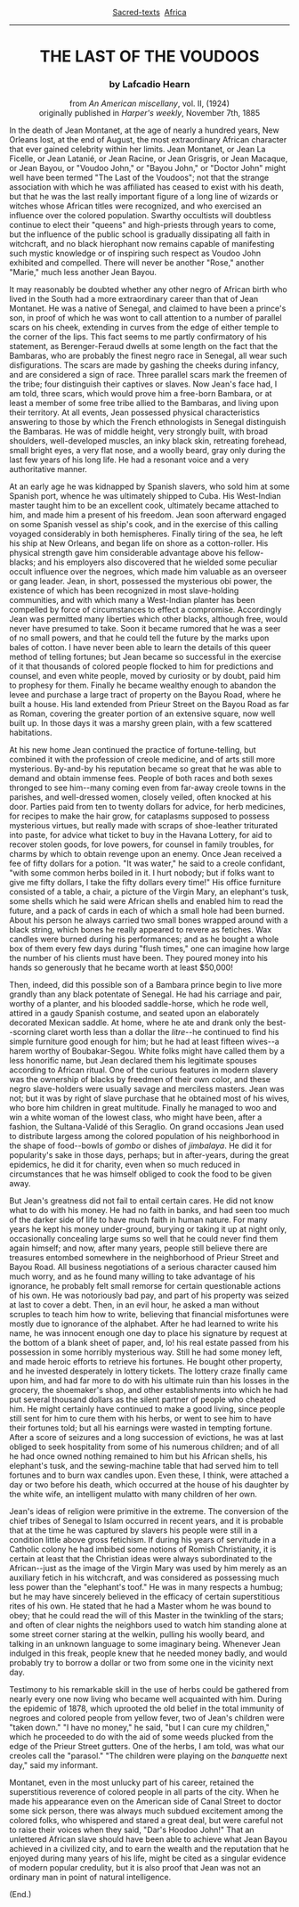 <body>
 <center>
 <a href="../../index.htm">Sacred-texts</a> 
 <a href="../index.htm">Africa</a>
 </center>
 
 <hr>
 
 <h1 align="CENTER">THE LAST OF THE VOUDOOS</h1>
 
 <h3 align="CENTER">by Lafcadio Hearn</h3>
 
 <p align="CENTER">from <cite>An American miscellany</cite>, vol.
 II, (1924)<br>
 originally published in <cite>Harper's weekly</cite>, November 7th, 1885</p>
 
 
 <p>In the death of Jean Montanet, at the age of nearly a 
 hundred years, New Orleans lost, at the end of August, the most
 extraordinary African character that ever gained celebrity
 within her limits. Jean Montanet, or Jean La Ficelle, or
 Jean Latanié, or Jean Racine, or Jean Grisgris, or Jean 
 Macaque, or Jean Bayou, or "Voudoo John," or
 "Bayou John," or "Doctor John" might well
 have been termed "The Last of the Voudoos"; not that
 the strange association with which he was affiliated has ceased
 to exist with his death, but that he was the last really
 important figure of a long line of wizards or witches whose
 African titles were recognized, and who exercised an influence
 over the colored population.  Swarthy occultists will doubtless
 continue to elect their "queens" and high-priests
 through years to come, but the influence of the public school is
 gradually dissipating all faith in witchcraft, and no black
 hierophant now remains capable of manifesting such mystic
 knowledge or of inspiring such respect as Voudoo John exhibited
 and compelled.  There will never be another "Rose,"
 another "Marie," much less another Jean Bayou.
 
 </p><p>
 It may reasonably be doubted whether any other negro of
 African birth who lived in the South had a more extraordinary 
 career than that of Jean Montanet.  He was a native
 of Senegal, and claimed to have been a prince's son, in proof
 of which he was wont to call attention to a number of parallel 
 scars on his cheek, extending in curves from the edge of
 either temple to the corner of the lips.  This fact seems to
 me partly confirmatory of his statement, as Berenger-Feraud
 dwells at some length on the fact that the Bambaras, who
 are probably the finest negro race in Senegal, all wear such
 disfigurations. The scars are made by gashing the cheeks
 during infancy, and are considered a sign of race.  Three
 parallel scars mark the freemen of the tribe; four distinguish
 their captives or slaves. Now Jean's face had, I am told,
 three scars, which would prove him a free-born Bambara,
 or at least a member of some free tribe allied to the 
 Bambaras, and living upon their territory.  At all events, Jean
 possessed physical characteristics answering to those by
 which the French ethnologists in Senegal distinguish the
 Bambaras. He was of middle height, very strongly built,
 with broad shoulders, well-developed muscles, an inky black
 skin, retreating forehead, small bright eyes, a very flat nose,
 and a woolly beard, gray only during the last few years of his
 long life. He had a resonant voice and a very authoritative
 manner.
 
 </p><p>
 At an early age he was kidnapped by Spanish slavers, who
 sold him at some Spanish port, whence he was ultimately
 shipped to Cuba. His West-Indian master taught him to
 be an excellent cook, ultimately became attached to him, and
 made him a present of his freedom.  Jean soon afterward
 engaged on some Spanish vessel as ship's cook, and in the
 exercise of this calling voyaged considerably in both 
 hemispheres.  Finally tiring of the sea, he left his ship at New
 Orleans, and began life on shore as a cotton-roller.  His
 physical strength gave him considerable advantage above his
 fellow-blacks; and his employers also discovered that he
 wielded some peculiar occult influence over the negroes,
 which made him valuable as an overseer or gang leader.
 Jean, in short, possessed the mysterious obi power, the 
 existence of which has been recognized in most slave-holding 
 communities, and with which many a West-Indian planter has
 been compelled by force of circumstances to effect a compromise. 
 Accordingly Jean was permitted many liberties which other blacks,
 although free, would never have presumed  to take.  Soon it
 became rumored that he was a seer of no small powers, and that he
 could tell the future by the marks upon bales of cotton.  I have
 never been able to learn the details of this queer method of
 telling fortunes; but Jean became so successful in the exercise
 of it that thousands of colored people flocked to him for
 predictions and counsel, and even white people, moved by
 curiosity or by doubt, paid him to prophesy for them.  Finally he
 became wealthy enough to abandon the levee and purchase a large
 tract of property on the Bayou Road, where he built a house.  His
 land extended from Prieur Street on the Bayou Road as far
 as Roman, covering the greater portion of an extensive
 square, now well built up.  In those days it was a marshy
 green plain, with a few scattered habitations.
 
 </p><p>
 At his new home Jean continued the practice of fortune-telling, 
 but combined it with the profession of creole medicine, and 
 of arts still more mysterious. By-and-by his reputation 
 became so great that he was able to demand and obtain 
 immense fees.  People of both races and both sexes
 thronged to see him--many coming even from far-away
 creole towns in the parishes, and well-dressed women, closely
 veiled, often knocked at his door.  Parties paid from ten to
 twenty dollars for advice, for herb medicines, for recipes to
 make the hair grow, for cataplasms supposed to possess
 mysterious virtues, but really made with scraps of shoe-leather 
 triturated into paste, for advice what ticket to buy
 in the Havana Lottery, for aid to recover stolen goods, for
 love powers, for counsel in family troubles, for charms by
 which to obtain revenge upon an enemy.  Once Jean received 
 a fee of fifty dollars for a potion.  "It was water,"
 he said to a creole confidant, "with some common herbs
 boiled in it.  I hurt nobody; but if folks want to give me
 fifty dollars, I take the fifty dollars every time!"  His
 office furniture consisted of a table, a chair, a picture of the
 Virgin Mary, an elephant's tusk, some shells which he said were
 African shells and enabled him to read the future, and a pack
 of cards in each of which a small hole had been burned.
 About his person he always carried two small bones wrapped
 around with a black string, which bones he really appeared
 to revere as fetiches.  Wax candles were burned during his
 performances; and as he bought a whole box of them every
 few days during "flush times," one can imagine how
 large the number of his clients must have been. They poured
 money into his hands so generously that he became worth at
 least $50,000!
 
 </p><p>
 Then, indeed, did this possible son of a Bambara prince
 begin to live more grandly than any black potentate of Senegal. 
 He had his carriage and pair, worthy of a planter,
 and his blooded saddle-horse, which he rode well, attired in
 a gaudy Spanish costume, and seated upon an elaborately
 decorated Mexican saddle. At home, where he ate and
 drank only the best--scorning claret worth less than a
 dollar the <i>litre</i>--he continued to find his simple
 furniture good enough for him; but he had at least fifteen
 wives--a harem worthy of Boubakar-Segou. White folks might have
 called them by a less honorific name, but Jean declared
 them his legitimate spouses according to African ritual.
 One of the curious features in modern slavery was the ownership 
 of blacks by freedmen of their own color, and these
 negro slave-holders were usually savage and merciless masters. 
 Jean was not; but it was by right of slave purchase
 that he obtained most of his wives, who bore him children
 in great multitude.  Finally he managed to woo and win
 a white woman of the lowest class, who might have been,
 after a fashion, the Sultana-Validé of this Seraglio.  On
 grand occasions Jean used to distribute largess among the
 colored population of his neighborhood in the shape of
 food--bowls of <i>gombo</i> or dishes of <i>jimbalaya</i>.  He
 did it for popularity's sake in those days, perhaps; but in
 after-years, during the great epidemics, he did it for charity,
 even when so much reduced in circumstances that he was himself
 obliged to cook the food to be given away.
 
 </p><p>
 But Jean's greatness did not fail to entail certain cares.
 He did not know what to do with his money.  He had no
 faith in banks, and had seen too much of the darker side of
 life to have much faith in human nature.  For many years
 he kept his money under-ground, burying or taking it up
 at night only, occasionally concealing large sums so well that
 he could never find them again himself; and now, after
 many years, people still believe there are treasures entombed
 somewhere in the neighborhood of Prieur Street and Bayou
 Road.  All business negotiations of a serious character
 caused him much worry, and as he found many willing to
 take advantage of his ignorance, he probably felt small 
 remorse for certain questionable actions of his own.  He was
 notoriously bad pay, and part of his property was seized at
 last to cover a debt.  Then, in an evil hour, he asked a man
 without scruples to teach him how to write, believing that
 financial misfortunes were mostly due to ignorance of the
 alphabet.  After he had learned to write his name, he was
 innocent enough one day to place his signature by request
 at the bottom of a blank sheet of paper, and, lo! his real
 estate passed from his possession in some horribly mysterious 
 way.  Still he had some money left, and made heroic
 efforts to retrieve his fortunes.  He bought other property,
 and he invested desperately in lottery tickets.  The lottery
 craze finally came upon him, and had far more to do with
 his ultimate ruin than his losses in the grocery, the 
 shoemaker's shop, and other establishments into which he had
 put several thousand dollars as the silent partner of people
 who cheated him.  He might certainly have continued to
 make a good living, since people still sent for him to cure
 them with his herbs, or went to see him to have their fortunes
 told; but all his earnings were wasted in tempting fortune.
 After a score of seizures and a long succession of evictions,
 he was at last obliged to seek hospitality from some of his
 numerous children; and of all he had once owned nothing
 remained to him but his African shells, his elephant's tusk,
 and the sewing-machine table that had served him to tell
 fortunes and to burn wax candles upon.  Even these, I
 think, were attached a day or two before his death, which
 occurred at the house of his daughter by the white wife, an
 intelligent mulatto with many children of her own.
 
 </p><p>
 Jean's ideas of religion were primitive in the extreme.
 The conversion of the chief tribes of Senegal to Islam occurred 
 in recent years, and it is probable that at the time he
 was captured by slavers his people were still in a condition
 little above gross fetichism.  If during his years of servitude
 in a Catholic colony he had imbibed some notions of Romish
 Christianity, it is certain at least that the Christian ideas
 were always subordinated to the African--just as the image
 of the Virgin Mary was used by him merely as an auxiliary
 fetich in his witchcraft, and was considered as possessing
 much less power than the "elephant's toof."  He was in
 many respects a humbug; but he may have sincerely believed 
 in the efficacy of certain superstitious rites of his own.
 He stated that he had a Master whom he was bound to obey;
 that he could read the will of this Master in the twinkling of
 the stars; and often of clear nights the neighbors used to
 watch him standing alone at some street corner staring at
 the welkin, pulling his woolly beard, and talking in an 
 unknown language to some imaginary being.  Whenever Jean
 indulged in this freak, people knew that he needed money
 badly, and would probably try to borrow a dollar or two
 from some one in the vicinity next day.
 
 </p><p>
 Testimony to his remarkable skill in the use of herbs
 could be gathered from nearly every one now living who 
 became well acquainted with him.  During the epidemic of
 1878, which uprooted the old belief in the total immunity
 of negroes and colored people from yellow fever, two of
 Jean's children were "taken down."  "I have no
 money," he said, "but I can cure my children,"
 which he proceeded to do with the aid of some weeds plucked from
 the edge of the Prieur Street gutters.  One of the herbs, I am
 told, was what our creoles call the "parasol." 
 "The children were playing on the <i>banquette</i> next
 day," said my informant.
 
 </p><p>
 Montanet, even in the most unlucky part of his career,
 retained the superstitious reverence of colored people in all
 parts of the city.  When he made his appearance even on
 the American side of Canal Street to doctor some sick person,
 there was always much subdued excitement among the
 colored folks, who whispered and stared a great deal, but
 were careful not to raise their voices when they said,
 "Dar's Hoodoo John!"  That an unlettered African slave
 should have been able to achieve what Jean Bayou achieved in a
 civilized city, and to earn the wealth and the reputation that
 he enjoyed during many years of his life, might be cited as a
 singular evidence of modern popular credulity, but it is also
 proof that Jean was not an ordinary man in point of natural
 intelligence.
 
 </p><p>(End.)</p>
 </body>